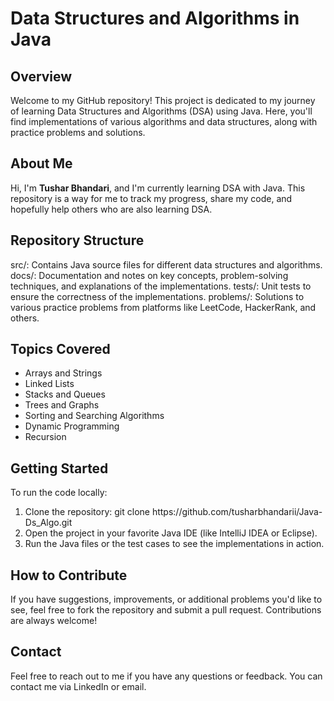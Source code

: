 <h1>Data Structures and Algorithms in Java</h1>
<h2>Overview</h2>
Welcome to my GitHub repository! This project is dedicated to my journey of learning Data Structures and Algorithms (DSA) using Java. Here, you'll find implementations of various algorithms and data structures, along with practice problems and solutions.

<h2>About Me</h2>
Hi, I'm <b>Tushar Bhandari</b>, and I'm currently learning DSA with Java. This repository is a way for me to track my progress, share my code, and hopefully help others who are also learning DSA.

<h2>Repository Structure</h2>
src/: Contains Java source files for different data structures and algorithms.
docs/: Documentation and notes on key concepts, problem-solving techniques, and explanations of the implementations.
tests/: Unit tests to ensure the correctness of the implementations.
problems/: Solutions to various practice problems from platforms like LeetCode, HackerRank, and others.

<h2>Topics Covered</h2>
<ul>
  <li>Arrays and Strings</li>
  <li>Linked Lists</li>
  <li>Stacks and Queues</li>
  <li>Trees and Graphs</li>
  <li>Sorting and Searching Algorithms</li>
  <li>Dynamic Programming</li>
  <li>Recursion</li>
</ul>

<h2>Getting Started</h2>
To run the code locally:
<ol>
  <li>Clone the repository:
git clone https://github.com/tusharbhandarii/Java-Ds_Algo.git</li>
  <li>Open the project in your favorite Java IDE (like IntelliJ IDEA or Eclipse).</li>
  <li>Run the Java files or the test cases to see the implementations in action.</li>
</ol>

<h2>How to Contribute</h2>
If you have suggestions, improvements, or additional problems you'd like to see, feel free to fork the repository and submit a pull request. Contributions are always welcome!

<h2>Contact</h2>
Feel free to reach out to me if you have any questions or feedback. You can contact me via LinkedIn or email.
